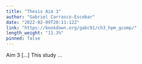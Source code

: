 ```yaml
---
title: "Thesis Aim 3"
author: "Gabriel Carrasco-Escobar"
date: "2022-02-09T20:11:12Z"
link: "https://bookdown.org/gabc91/ch3_hpm_gcomp/"
length_weight: "11.3%"
pinned: false
---
```


Aim 3 [...] This study ...

